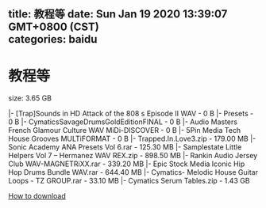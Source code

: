 
title: 教程等
date: Sun Jan 19 2020 13:39:07 GMT+0800 (CST)    
categories: baidu
---

# 教程等
size: 3.65 GB
 
 
|- [Trap]Sounds in HD Attack of the 808 s Episode II WAV - 0 B
|- Presets - 0 B
|- CymaticsSavageDrumsGoldEditionFINAL - 0 B
|- Audio Masters French Glamour Culture WAV MiDi-DISCOVER - 0 B
|- 5Pin Media Tech House Grooves MULTiFORMAT - 0 B
|- Trapped.In.Love3.zip - 179.00 MB
|- Sonic Academy ANA Presets Vol 6.rar - 125.30 MB
|- Samplestate Little Helpers Vol 7 – Hermanez WAV REX.zip - 898.50 MB
|- Rankin Audio Jersey Club WAV-MAGNETRiXX.rar - 339.20 MB
|- Epic Stock Media Iconic Hip Hop Drums Bundle WAV.rar - 644.40 MB
|- Cymatics- Melodic House Guitar Loops - TZ GROUP.rar - 33.10 MB
|- Cymatics Serum Tables.zip - 1.43 GB

[How to download](https://bpcam.bemobtrk.com/go/2ceec3aa-1ca2-46d6-b9ff-aaa5c184517c?jno=5267)
